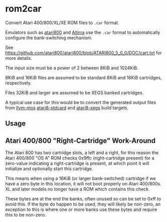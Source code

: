# rom2car

Convert Atari 400/800/XL/XE ROM files to `.car` format.

Emulators such as [atari800](https://github.com/atari800/atari800) and
[Altirra](https://www.virtualdub.org/altirra.html) use the `.car`
format to automatically configure the bank-switching mechanism.

See
https://github.com/atari800/atari800/blob/ATARI800_5_0_0/DOC/cart.txt
for more details.

The input size must be a power of 2 between 8KiB and 1024KiB.

8KiB and 16KiB files are assumed to be standard 8KiB and 16KiB
cartridges, respectively.

Files 32KiB and larger are assumed to be XEGS banked cartridges.

A typical use case for this would be to convert the generated output
files from [llvm-mos](https://github.com/llvm-mos/)
[atari8-stdcard](https://github.com/llvm-mos/llvm-mos-sdk/tree/main/mos-platform/atari8-stdcart)
and
[atari8-xegs](https://github.com/llvm-mos/llvm-mos-sdk/tree/main/mos-platform/atari8-xegs)
build targets.

## Usage

## Atari 400/800 "Right-Cartridge" Work-Around

The Atari 800 has two cartridge slots, a left and a right, for this
reason the Atari 400/800 "OS A" ROM checks 0x9ffc (right-cartridge
present) for a zero-value indicating a right-cartridge is present, at
which point it will initialize and optionally start this cartridge.

This means when using a 16KiB (or larger bank-switched) cartridge if
we have a zero byte in this location, it will not boot properly on
Atari 400/800s.  XL and later models no longer have a ROM which
contains this check.

These bytes are at the end the banks, often unused so can be set to
0xff to avoid this.  If the byte do happen to be used, they will
likely be non-zero, an exception to this is where one or more banks
use these bytes and require this to be non-zero.
